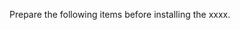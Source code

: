 <?xml version="1.0" encoding="UTF-8"?><?workdir /D:\gitlabtrunk\iesdocs\Tpc\temp\pdf-css-html5\tasks?><?workdir-uri file:/D:/gitlabtrunk/iesdocs/Tpc/temp/pdf-css-html5/tasks/?><?path2project ..\?><?path2project-uri ../?><?path2rootmap-uri ../?><topic xmlns:ditaarch="http://dita.oasis-open.org/architecture/2005/" xmlns:dita-ot="http://dita-ot.sourceforge.net/ns/201007/dita-ot" class="- topic/topic " ditaarch:DITAArchVersion="1.2" domains="(topic hi-d) (topic ut-d) (topic indexing-d) (topic hazard-d) (topic abbrev-d) (topic pr-d) (topic sw-d) (topic ui-d)" id="prerequisites" xtrf="file:/D:/gitlabtrunk/iesdocs/Tpc/tasks/prerequisites.md" xtrc="topic:1;166:-1"><title class="- topic/title " xtrf="file:/D:/gitlabtrunk/iesdocs/Tpc/tasks/prerequisites.md" xtrc="title:1;166:-1">Prerequisites</title><body class="- topic/body " xtrf="file:/D:/gitlabtrunk/iesdocs/Tpc/tasks/prerequisites.md" xtrc="body:1;166:-1"><p class="- topic/p " xtrf="file:/D:/gitlabtrunk/iesdocs/Tpc/tasks/prerequisites.md" xtrc="p:1;166:-1">Prepare the following items before installing the xxxx.</p></body></topic>